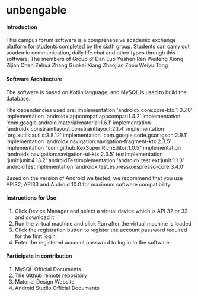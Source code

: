 # unbengable

#### Introduction
This campus forum software is a comprehensive academic exchange platform for students completed by the sixth group.
Students can carry out academic communication, daily life chat and other types through this software.
The members of Group 6:
Dan Luo
Yushen Ren
Weifeng Xiong
Zijian Chen
Zehua Zhang
Guokai Xiang
Zhaojian Zhou
Weiyu Tong
#### Software Architecture
The software is based on Kotlin language, and MySQL is used to build the database.

The dependencies used are:
implementation 'androidx.core:core-ktx:1
0.7.0'
implementation 'androidx.appcompat:appcompat:1.4.2'
implementation 'com.google.android.material:material:1.6.1'
implementation 'androidx.constraintlayout:constraintlayout:2.1.4'
implementation 'org.xutils:xutils:3.8.12'
implementation 'com.google.code.gson:gson:2.9.1'
implementation 'androidx.navigation:navigation-fragment-ktx:2.3.5'
implementation "com.github.RexSuper:RichEditor:1.0.5"
implementation 'androidx.navigation:navigation-ui-ktx:2.3.5'
testImplementation 'junit:junit:4.13.2'
androidTestImplementation 'androidx.test.ext:junit:1.1.3'
androidTestImplementation 'androidx.test.espresso:espresso-core:3.4.0'

Based on the version of Android we tested, we recommend that you use API32,
API33 and Android 10.0 for maximum software compatibility.




#### Instructions for Use

1. Click Device Manager and select a virtual device which is API 32 or 33 and download it
2. Run the virtual machine and click Run after the virtual machine is loaded
3. Click the registration button to register the account password required for the first login
4. Enter the registered account password to log in to the software

#### Participate in contribution

1. MySQL Official Documents
2. The Github remote repository
3. Material Design Website
4. Android Studio Official Documents



